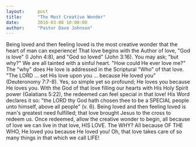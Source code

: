 ```yaml
---
layout:     post
title:      "The Most Creative Wonder"
date:       2016-03-08 10:00:00
author:     "Pastor Dave Johnson"
---
```


Being loved and then feeling loved is the most creative wonder that the heart of man can experience! That love begins with the Author of love, "God is love" (I John 4:8), and "God so loved" (John 3:16).  You may ask; "but why?"  We are all tainted with a sinful heart.  "How could He ever love me?"  The "why" does He love is addressed in the Scriptural "Who" of that love.  "The LORD ... set His love upon you ... because He loved you" (Deuteronomy 7:7-8).  Yes, so simple yet so profound; He loves you because He loves you.  With the God of that love filling our hearts with His Holy Spirit power (Galatians 5:22), the redeemed can feel special in that love!  His Word declares it so: "the LORD thy God hath chosen thee to be a SPECIAL people unto himself, above all people" (v. 6).  Being loved and then feeling loved is man's greatest need fulfilled; that love brought Jesus to the cross to redeem us. Once redeemed, allow the creative wonder to begin, all because of love we can live in that love, HIS LOVE. The WHY?  All because OF THE WHO, He loved you because He loved you! Oh, that love takes care of so many things in that which we call LIFE!
